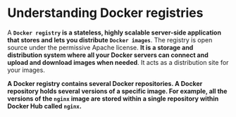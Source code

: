 # Understanding Docker registries

A **`Docker registry` is a stateless, highly scalable server-side application that stores and lets you distribute `Docker images`**. The registry is open source under the permissive Apache license. **It is a storage and distribution system where all your Docker servers can connect and upload and download images when needed**. It acts as a distribution site for your images.

**A Docker registry contains several Docker repositories. A Docker repository holds several versions of a specific image. For example, all the versions of the `nginx` image are stored within a single repository within Docker Hub called `nginx`.**